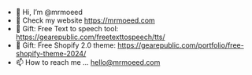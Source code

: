 - 👋 Hi, I’m @mrmoeed
- 👀 Check my website https://mrmoeed.com
- 🌱 Gift: Free Text to speech tool: https://gearepublic.com/freetexttospeech/tts/
- 💞️ Gift: Free Shopify 2.0 theme: https://gearepublic.com/portfolio/free-shopify-theme-2024/
- 📫 How to reach me ... hello@mrmoeed.com

<!---
mrmoeed/mrmoeed is a ✨ special ✨ repository because its `README.md` (this file) appears on your GitHub profile.
You can click the Preview link to take a look at your changes.
--->
